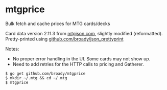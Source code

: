 mtgprice
========

Bulk fetch and cache prices for MTG cards/decks

Card data version 2.11.3 from [mtgjson.com](http://mtgjson.com), slightly modified (reformatted).
Pretty-printed using [github.com/broady/json_prettyprint](https://github.com/broady/json_prettyprint)

Notes:

  * No proper error handling in the UI. Some cards may not show up.
  * Need to add retries for the HTTP calls to pricing and Gatherer.

```
$ go get github.com/broady/mtgprice
$ mkdir ~/.mtg && cd ~/.mtg
$ mtgprice
```
